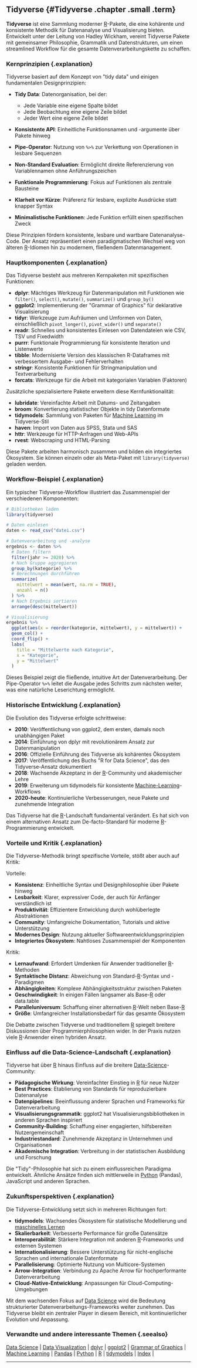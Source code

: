 ## Tidyverse {#Tidyverse .chapter .small .term}

**Tidyverse** ist eine Sammlung moderner [R](#R)-Pakete, die eine kohärente und konsistente Methodik für Datenanalyse und Visualisierung bieten.
Entwickelt unter der Leitung von Hadley Wickham, vereint Tidyverse Pakete mit gemeinsamer Philosophie, Grammatik und Datenstrukturen, um einen streamlined Workflow für die gesamte Datenverarbeitungskette zu schaffen.

### Kernprinzipien {.explanation}

Tidyverse basiert auf dem Konzept von "tidy data" und einigen fundamentalen Designprinzipien:

- **Tidy Data**: Datenorganisation, bei der:
  - Jede Variable eine eigene Spalte bildet
  - Jede Beobachtung eine eigene Zeile bildet
  - Jeder Wert eine eigene Zelle bildet

- **Konsistente API**: Einheitliche Funktionsnamen und -argumente über Pakete hinweg
- **Pipe-Operator**: Nutzung von `%>%` zur Verkettung von Operationen in lesbare Sequenzen
- **Non-Standard Evaluation**: Ermöglicht direkte Referenzierung von Variablennamen ohne Anführungszeichen
- **Funktionale Programmierung**: Fokus auf Funktionen als zentrale Bausteine
- **Klarheit vor Kürze**: Präferenz für lesbare, explizite Ausdrücke statt knapper Syntax
- **Minimalistische Funktionen**: Jede Funktion erfüllt einen spezifischen Zweck

Diese Prinzipien fördern konsistente, lesbare und wartbare Datenanalyse-Code.
Der Ansatz repräsentiert einen paradigmatischen Wechsel weg von älteren [R](#R)-Idiomen hin zu modernem, fließendem Datenmanagement.

### Hauptkomponenten {.explanation}

Das Tidyverse besteht aus mehreren Kernpaketen mit spezifischen Funktionen:

- **dplyr**: Mächtiges Werkzeug für Datenmanipulation mit Funktionen wie `filter()`, `select()`, `mutate()`, `summarize()` und `group_by()`
- **ggplot2**: Implementierung der "Grammar of Graphics" für deklarative Visualisierung
- **tidyr**: Werkzeuge zum Aufräumen und Umformen von Daten, einschließlich `pivot_longer()`, `pivot_wider()` und `separate()`
- **readr**: Schnelles und konsistentes Einlesen von Datendateien wie CSV, TSV und Fixedwidth
- **purrr**: Funktionale Programmierung für konsistente Iteration und Listenwerte
- **tibble**: Modernisierte Version des klassischen R-Dataframes mit verbessertem Ausgabe- und Fehlerverhalten
- **stringr**: Konsistente Funktionen für Stringmanipulation und Textverarbeitung
- **forcats**: Werkzeuge für die Arbeit mit kategorialen Variablen (Faktoren)

Zusätzliche spezialisiertere Pakete erweitern diese Kernfunktionalität:

- **lubridate**: Vereinfachte Arbeit mit Datums- und Zeitangaben
- **broom**: Konvertierung statistischer Objekte in tidy Datenformate
- **tidymodels**: Sammlung von Paketen für [Machine Learning](#Machine-Learning) im Tidyverse-Stil
- **haven**: Import von Daten aus SPSS, Stata und SAS
- **httr**: Werkzeuge für HTTP-Anfragen und Web-APIs
- **rvest**: Webscraping und HTML-Parsing

Diese Pakete arbeiten harmonisch zusammen und bilden ein integriertes Ökosystem.
Sie können einzeln oder als Meta-Paket mit `library(tidyverse)` geladen werden.

### Workflow-Beispiel {.explanation}

Ein typischer Tidyverse-Workflow illustriert das Zusammenspiel der verschiedenen Komponenten:

~~~r
# Bibliotheken laden
library(tidyverse)

# Daten einlesen
daten <- read_csv("datei.csv")

# Datenverarbeitung und -analyse
ergebnis <- daten %>%
  # Daten filtern
  filter(jahr >= 2020) %>%
  # Nach Gruppe aggregieren
  group_by(kategorie) %>%
  # Berechnungen durchführen
  summarize(
    mittelwert = mean(wert, na.rm = TRUE),
    anzahl = n()
  ) %>%
  # Nach Ergebnis sortieren
  arrange(desc(mittelwert))

# Visualisierung
ergebnis %>%
  ggplot(aes(x = reorder(kategorie, mittelwert), y = mittelwert)) +
  geom_col() +
  coord_flip() +
  labs(
    title = "Mittelwerte nach Kategorie",
    x = "Kategorie",
    y = "Mittelwert"
  )
~~~

Dieses Beispiel zeigt die fließende, intuitive Art der Datenverarbeitung.
Der Pipe-Operator `%>%` leitet die Ausgabe jedes Schritts zum nächsten weiter, was eine natürliche Leserichtung ermöglicht.

### Historische Entwicklung {.explanation}

Die Evolution des Tidyverse erfolgte schrittweise:

- **2010**: Veröffentlichung von ggplot2, dem ersten, damals noch unabhängigen Paket
- **2014**: Einführung von dplyr mit revolutionärem Ansatz zur Datenmanipulation
- **2016**: Offizielle Einführung des Tidyverse als kohärentes Ökosystem
- **2017**: Veröffentlichung des Buchs "R for Data Science", das den Tidyverse-Ansatz dokumentiert
- **2018**: Wachsende Akzeptanz in der [R](#R)-Community und akademischer Lehre
- **2019**: Erweiterung um tidymodels für konsistente [Machine-Learning](#Machine-Learning)-Workflows
- **2020-heute**: Kontinuierliche Verbesserungen, neue Pakete und zunehmende Integration

Das Tidyverse hat die [R](#R)-Landschaft fundamental verändert.
Es hat sich von einem alternativen Ansatz zum De-facto-Standard für moderne [R](#R)-Programmierung entwickelt.

### Vorteile und Kritik {.explanation}

Die Tidyverse-Methodik bringt spezifische Vorteile, stößt aber auch auf Kritik:

Vorteile:
- **Konsistenz**: Einheitliche Syntax und Designphilosophie über Pakete hinweg
- **Lesbarkeit**: Klarer, expressiver Code, der auch für Anfänger verständlich ist
- **Produktivität**: Effizientere Entwicklung durch wohlüberlegte Abstraktionen
- **Community**: Umfangreiche Dokumentation, Tutorials und aktive Unterstützung
- **Modernes Design**: Nutzung aktueller Softwareentwicklungsprinzipien
- **Integriertes Ökosystem**: Nahtloses Zusammenspiel der Komponenten

Kritik:
- **Lernaufwand**: Erfordert Umdenken für Anwender traditioneller [R](#R)-Methoden
- **Syntaktische Distanz**: Abweichung von Standard-[R](#R)-Syntax und -Paradigmen
- **Abhängigkeiten**: Komplexe Abhängigkeitsstruktur zwischen Paketen
- **Geschwindigkeit**: In einigen Fällen langsamer als Base-[R](#R) oder data.table
- **Paralleluniversum**: Schaffung einer alternativen [R](#R)-Welt neben Base-[R](#R)
- **Größe**: Umfangreicher Installationsbedarf für das gesamte Ökosystem

Die Debatte zwischen Tidyverse und traditionellem [R](#R) spiegelt breitere Diskussionen über Programmierphilosophien wider.
In der Praxis nutzen viele [R](#R)-Anwender einen hybriden Ansatz.

### Einfluss auf die Data-Science-Landschaft {.explanation}

Tidyverse hat über [R](#R) hinaus Einfluss auf die breitere [Data-Science](#Data-Science)-Community:

- **Pädagogische Wirkung**: Vereinfachter Einstieg in [R](#R) für neue Nutzer
- **Best Practices**: Etablierung von Standards für reproduzierbare Datenanalyse
- **Datenpipelines**: Beeinflussung anderer Sprachen und Frameworks für Datenverarbeitung
- **Visualisierungsgrammatik**: ggplot2 hat Visualisierungsbibliotheken in anderen Sprachen inspiriert
- **Community-Building**: Schaffung einer engagierten, hilfsbereiten Nutzergemeinschaft
- **Industriestandard**: Zunehmende Akzeptanz in Unternehmen und Organisationen
- **Akademische Integration**: Verbreitung in der statistischen Ausbildung und Forschung

Die "Tidy"-Philosophie hat sich zu einem einflussreichen Paradigma entwickelt.
Ähnliche Ansätze finden sich mittlerweile in [Python](#Python) (Pandas), JavaScript und anderen Sprachen.

### Zukunftsperspektiven {.explanation}

Die Tidyverse-Entwicklung setzt sich in mehreren Richtungen fort:

- **tidymodels**: Wachsendes Ökosystem für statistische Modellierung und [maschinelles Lernen](#Machine-Learning)
- **Skalierbarkeit**: Verbesserte Performance für große Datensätze
- **Interoperabilität**: Stärkere Integration mit anderen [R](#R)-Frameworks und externen Systemen
- **Internationalisierung**: Bessere Unterstützung für nicht-englische Sprachen und internationale Datenformate
- **Parallelisierung**: Optimierte Nutzung von Multicore-Systemen
- **Arrow-Integration**: Verbindung zu Apache Arrow für hochperformante Datenverarbeitung
- **Cloud-Native-Entwicklung**: Anpassungen für Cloud-Computing-Umgebungen

Mit dem wachsenden Fokus auf [Data Science](#Data-Science) wird die Bedeutung strukturierter Datenverarbeitungs-Frameworks weiter zunehmen.
Das Tidyverse bleibt ein zentraler Player in diesem Bereich, mit kontinuierlicher Evolution und Anpassung.

### Verwandte und andere interessante Themen {.seealso}

[Data Science](#Data-Science) |
[Data Visualization](#Data-Visualization) |
[dplyr](#dplyr) |
[ggplot2](#ggplot2) |
[Grammar of Graphics](#Grammar-of-Graphics) |
[Machine Learning](#Machine-Learning) |
[Pandas](#Pandas) |
[Python](#Python) |
[R](#R) |
[tidymodels](#tidymodels) |
[Index](#Index) |

----


